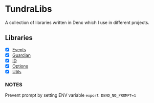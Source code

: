 # TundraLibs

A collection of libraries written in Deno which I use in different projects.

## Libraries

- [x] [Events](./events/README.md)
- [x] [Guardian](./guardian/README.md)
- [x] [ID](./id/README.md)
- [x] [Options](./options/README.md)
- [x] [Utils](./utils/README.md)

### NOTES

Prevent prompt by setting ENV variable `export DENO_NO_PROMPT=1`
